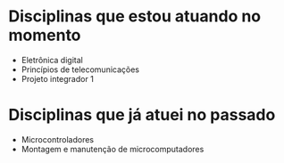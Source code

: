 # Disciplinas que estou atuando no momento
- Eletrônica digital
- Princípios de telecomunicações
- Projeto integrador 1
# Disciplinas que já atuei no passado
- Microcontroladores
- Montagem e manutenção de microcomputadores
